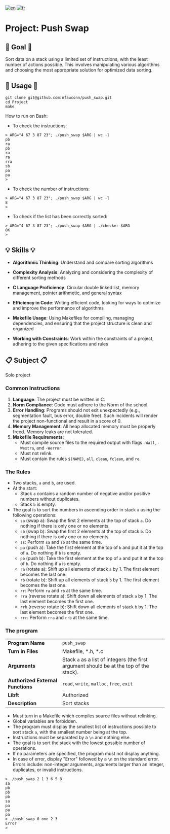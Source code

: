 [![en](https://img.shields.io/badge/lang-en-pink.svg)](https://github.com/nfauconn/push_swap/blob/master/README.md)
[![fr](https://img.shields.io/badge/lang-fr-purple.svg)](https://github.com/nfauconn/push_swap/blob/master/README.fr.md)

# Project: Push Swap

## 🏁 Goal 🏁

Sort data on a stack using a limited set of instructions, with the least number of actions possible. This involves manipulating various algorithms and choosing the most appropriate solution for optimized data sorting.

## 🚀 Usage 🚀

```shell
git clone git@github.com:nfauconn/push_swap.git
cd Project
make
```
How to run on Bash:

- To check the instructions:
```shell
> ARG="4 67 3 87 23"; ./push_swap $ARG | wc -l
pb
ra
pb
ra
ra
rra
sb
pa
pa
>
```

- To check the number of instructions:
```shell
> ARG="4 67 3 87 23"; ./push_swap $ARG | wc -l
8
>
```

- To check if the list has been correctly sorted:
```shell
> ARG="4 67 3 87 23"; ./push_swap $ARG | ./checker $ARG
OK
>
```

## 💡 Skills 💡

- **Algorithmic Thinking**: Understand and compare sorting algorithms

- **Complexity Analysis**: Analyzing and considering the complexity of different sorting methods

- **C Language Proficiency**: Circular double linked list, memory management, pointer arithmetic, and general syntax

- **Efficiency in Code**: Writing efficient code, looking for ways to optimize and improve the performance of algorithms

- **Makefile Usage**: Using Makefiles for compiling, managing dependencies, and ensuring that the project structure is clean and organized

- **Working with Constraints**: Work within the constraints of a project, adhering to the given specifications and rules


## 📋 Subject 📋

Solo project

### Common Instructions

1. **Language**: The project must be written in C.
2. **Norm Compliance**: Code must adhere to the Norm of the school.
3. **Error Handling**: Programs should not exit unexpectedly (e.g., segmentation fault, bus error, double free). Such incidents will render the project non-functional and result in a score of 0.
4. **Memory Management**: All heap allocated memory must be properly freed. Memory leaks are not tolerated.
5. **Makefile Requirements**:
   - Must compile source files to the required output with flags `-Wall`, `-Wextra`, and `-Werror`.
   - Must not relink.
   - Must contain the rules `$(NAME)`, `all`, `clean`, `fclean`, and `re`.

### The Rules

- Two stacks, `a` and `b`, are used.
- At the start:
	- Stack `a` contains a random number of negative and/or positive numbers without duplicates.
	- Stack `b` is empty.
- The goal is to sort the numbers in ascending order in stack `a` using the following operations:
	- `sa` (swap a): Swap the first 2 elements at the top of stack `a`. Do nothing if there is only one or no elements.
	- `sb` (swap b): Swap the first 2 elements at the top of stack `b`. Do nothing if there is only one or no elements.
	- `ss`: Perform `sa` and `sb` at the same time.
	- `pa` (push a): Take the first element at the top of `b` and put it at the top of `a`. Do nothing if `b` is empty.
	- `pb` (push b): Take the first element at the top of `a` and put it at the top of `b`. Do nothing if `a` is empty.
	- `ra` (rotate a): Shift up all elements of stack `a` by 1. The first element becomes the last one.
	- `rb` (rotate b): Shift up all elements of stack `b` by 1. The first element becomes the last one.
	- `rr`: Perform `ra` and `rb` at the same time.
	- `rra` (reverse rotate a): Shift down all elements of stack `a` by 1. The last element becomes the first one.
	- `rrb` (reverse rotate b): Shift down all elements of stack `b` by 1. The last element becomes the first one.
	- `rrr`: Perform `rra` and `rrb` at the same time.

### The program

| | |
| --- | --- |
| **Program Name** | `push_swap` |
| **Turn in Files** | Makefile, *.h, *.c |
| **Arguments** | Stack `a` as a list of integers (the first argument should be at the top of the stack). |
| **Authorized External Functions** | `read`, `write`, `malloc`, `free`, `exit` |
| **Libft** | Authorized |
| **Description** | Sort stacks |
  
- Must turn in a Makefile which compiles source files without relinking.
- Global variables are forbidden.
- The program must display the smallest list of instructions possible to sort stack `a`, with the smallest number being at the top.
- Instructions must be separated by a `\n` and nothing else.
- The goal is to sort the stack with the lowest possible number of operations.
- If no parameters are specified, the program must not display anything.
- In case of error, display "Error" followed by a `\n` on the standard error. Errors include: non-integer arguments, arguments larger than an integer, duplicates, or invalid instructions.

```shell
> ./push_swap 2 1 3 6 5 8
sa
pb
pb
pb
sa
pa
pa
pa
> ./push_swap 0 one 2 3
Error
>
```

